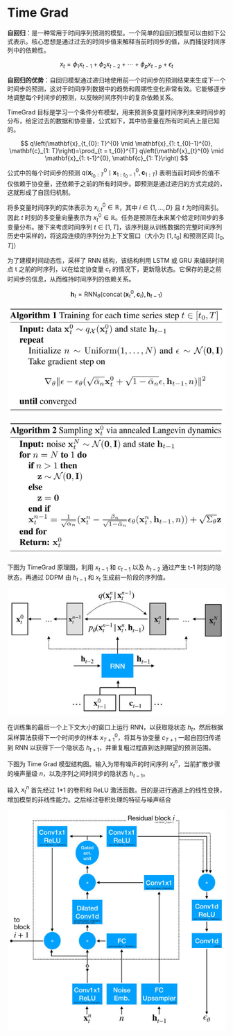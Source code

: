 # Time Grad

**自回归**：是一种常用于时间序列预测的模型。一个简单的自回归模型可以由如下公式表示。核心思想是通过过去的时间步值来解释当前时间步的值，从而捕捉时间序列中的依赖性。

$$
x_{t}=\phi_{1} x_{t-1}+\phi_{2} x_{t-2}+\cdots+\phi_{p} x_{t-p}+\epsilon_{t}
$$


**自回归的优势**：自回归模型通过递归地使用前一个时间步的预测结果来生成下一个时间步的预测，这对于时间序列数据中的趋势和周期性变化非常有效。它能够逐步地调整每个时间步的预测，以反映时间序列中的复杂依赖关系。

TimeGrad 目标是学习一个条件分布模型，用来预测多变量时间序列未来时间步的分布，给定过去的数据和协变量，公式如下，其中协变量在所有时间点上是已知的。

$$
q\left(\mathbf{x}_{t_{0}: T}^{0} \mid \mathbf{x}_{1: t_{0}-1}^{0}, \mathbf{c}_{1: T}\right)=\prod_{t = t_{0}}^{T} q\left(\mathbf{x}_{t}^{0} \mid \mathbf{x}_{1: t-1}^{0}, \mathbf{c}_{1: T}\right)
$$

公式中的每个时间步的预测 $q\left(\mathbf{x}_{t_{0}: T}^{0} \mid \mathbf{x}_{1: t_{0}-1}^{0}, \mathbf{c}_{1: T}\right)$ 表明当前时间步的值不仅依赖于协变量，还依赖于之前的所有时间步。即预测是通过递归的方式完成的，这就形成了自回归机制。

将多变量时间序列的实体表示为 $x_{i, t}^{0} \in \mathbb{R}$，其中 $i \in\{1, \ldots, D\}$ 且 $t$ 为时间索引。因此 $t$ 时刻的多变量向量表示为 $x_t^{0} \in \mathbb{R}$。任务是预测在未来某个给定时间步的多变量分布。接下来考虑时间序列 $t \in [1, T]$，该序列是从训练数据的完整时间序列历史中采样的，将这段连续的序列分为上下文窗口（大小为 $[1,t_0]$ 和预测区间 $[t_0,T]$）

为了建模时间动态性，采样了 RNN 结构，该结构利用 LSTM 或 GRU 来编码时间点 t 之前的时序列，以在给定协变量 $c_t$ 的情况下，更新隐状态。它保存的是之前时间步的信息，从而维持时间序列的依赖关系。

$$
\mathbf{h}_{t}=\operatorname{RNN}_{\theta}\left(\operatorname{concat}\left(\mathbf{x}_{t}^{0}, \mathbf{c}_{t}\right), \mathbf{h}_{t-1}\right)
$$

![Forward](images/Time%20Grad%20forward.jpg)

![Sample](images/Time%20Grad%20Sample.jpg)

下图为 TimeGrad 原理图，利用 $x_{t-1}$ 和 $c_{t-1}$ 以及 $h_{t-2}$ 通过产生 t-1 时刻的隐状态，再通过 DDPM 由 $h_{t-1}$ 和 $x_t$ 生成前一阶段的序列值。

![Time Grad](images/Time%20Grad.jpg)

在训练集的最后一个上下文大小的窗口上运行 RNN，以获取隐状态 $h_t$，然后根据采样算法获得下一个时间步的样本 $x^0_{T+1}$，将其与协变量 $c_{T+1}$ 一起自回归传递到 RNN 以获得下一个隐状态 $h_{t+1}$，并重复粗过程直到达到期望的预测范围。


下图为 Time Grad 模型结构图。输入为带有噪声的时间序列 $x^n_t$，当前扩散步骤的噪声量级 $n$，以及序列之间时间步的隐状态 $h_{t-1}$。

输入 $x^n_t$ 首先经过 1*1 的卷积和 ReLU 激活函数。目的是进行通道上的线性变换，增加模型的非线性能力。之后经过卷积处理的特征与噪声结合

![Architecture](images/Time%20Grad%20Architecture.jpg)


